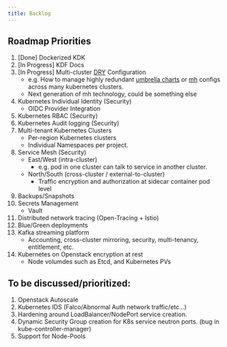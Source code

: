 ```yaml
---
title: Backlog
---
```


## Roadmap Priorities

1. [Done] Dockerized KDK
1. [In Progress] KDF Docs
1. [In Progress] Multi-cluster [DRY](https://en.wikipedia.org/wiki/Don%27t_repeat_yourself) Configuration
   * e.g. How to manage highly redundant [umbrella charts](https://docs.helm.sh/developing_charts#complex-charts-with-many-dependencies) or [mh](https://github.com/cisco-sso/mh) configs across many kubernetes clusters.
   * Next generation of mh technology, could be something else
1. Kubernetes Individual Identity (Security)
   * OIDC Provider Integration
1. Kubernetes RBAC (Security)
1. Kubernetes Audit logging (Security)
1. Multi-tenant Kubernetes Clusters
   * Per-region Kubernetes clusters
   * Individual Namespaces per project.
1. Service Mesh (Security)
   * East/West (intra-cluster)
     * e.g. pod in one cluster can talk to service in another cluster.
   * North/South (cross-cluster / external-to-cluster)
     * Traffic encryption and authorization at sidecar container pod level
1. Backups/Snapshots
1. Secrets Management
   * Vault
1. Distributed network tracing (Open-Tracing + Istio)
1. Blue/Green deployments
1. Kafka streaming platform
   * Accounting, cross-cluster mirroring, security, multi-tenancy, entitlement, etc.
1. Kubernetes on Openstack encryption at rest
   * Node volumdes such as Etcd, and Kubernetes PVs

## To be discussed/prioritized:

1. Openstack Autoscale
1. Kubernetes IDS (Falco/Abnormal Auth network traffic/etc...)
1. Hardening around LoadBalancer/NodePort service creation.
1. Dynamic Security Group creation for K8s service neutron ports. (bug in kube-controller-manager)
1. Support for Node-Pools
